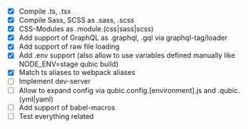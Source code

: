 - [x] Compile .ts, .tsx
- [x] Compile Sass, SCSS as .sass, .scss
- [x] CSS-Modules as .module.(css|sass|scss)
- [x] Add support of GraphQL as .graphql, .gql via graphql-tag/loader
- [x] Add support of raw file loading
- [x] Add .env support (also allow to use variables defined manually like NODE_ENV=stage qubic build)
- [x] Match ts aliases to webpack aliases
- [ ] Implement dev-server
- [ ] Allow to expand config via qubic.config.[environment].js and .qubic.(yml|yaml)
- [ ] Add support of babel-macros
- [ ] Test everything related
